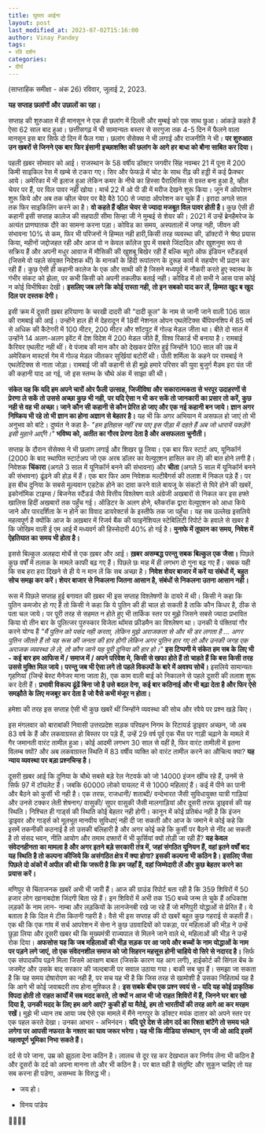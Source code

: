 ```yaml
---
title: घूमता आईना
layout: post
last_modified_at: 2023-07-02T15:16:00
author: Vinay Pandey
tags:
- रवि दर्शन
categories:
- दीर्घ
---
```

(साप्ताहिक समीक्षा - अंक 26)
रविवार, जुलाई 2, 2023.

**यह सप्ताह छलांगों और उछालों का रहा।** 

सप्ताह की शुरुआत में ही मानसून ने एक ही छलांग में दिल्ली और मुम्बई को एक साथ छुआ। आंकड़े कहते हैं ऐसा 62 साल बाद हुआ। छत्तीसगढ़ में भी सामान्यतः बस्तर से सरगुजा तक 4-5 दिन में फैलने वाला मानसून इस बार सिर्फ दो दिन में फैल गया। छलांग सेंसेक्स ने भी लगाई और राजनीति ने भी। **पर शुरुआत उन खबरों से जिनने एक बार फिर इंसानी इच्छाशक्ति की छलांग के आगे हर बाधा को बौना साबित कर दिया।** 

पहली ख़बर सोमवार को आई। राजस्थान के 58 वर्षीय डॉक्टर जगवीर सिंह नवम्बर 21 में पूना में 200 किमी साइकिल रेस में खम्बे से टकरा गए। सिर और फेफड़े में चोट के साथ रीढ़ की हड्डी में कई फ्रैक्चर आये। अमेरिका में भी इलाज हुआ लेकिन कमर के नीचे का हिस्सा पैरालिसिस से ग्रस्त बना हुआ है, व्हील चेयर पर हैं, पर विल पावर नहीं खोया। मार्च 22 में ओ पी डी में मरीज देखने शुरू किया। जून में ऑपरेशन शुरू किये और अब तक व्हील चेयर पर बैठे बैठे 100 से ज्यादा ऑपरेशन कर चुके हैं। इरादा अगले साल तक फिर साइकिलिंग करने का है। **वो कहते हैं व्हील चेयर से ज्यादा मजबूत विल पावर होती है।** कुछ ऐसी ही कहानी इसी सप्ताह कालेज की सहपाठी सीमा सिन्हा जी ने मुम्बई से शेयर की। 2021 में उन्हें ब्रेनहैमरेज के अत्यंत प्राणघातक दौरे का सामना करना पड़ा। कोविड का समय, अस्पतालों में जगह नही, जीवन की संभावना 10% से कम, फिर भी परिजनों ने हिम्मत नही हारी,किसी तरह व्यवस्था की, डॉक्टरों ने श्रेष्ठ प्रयास किया, महीनों जद्दोजहत रही और आज वो न केवल कॉलेज ग्रुप में सबसे जिंदादिल और खुशनुमा रूप से सक्रिय हैं और अपनी मधुर आवाज में मौसिकी की खुशबू बिखेर रही हैं बल्कि ब्यूरो ऑफ इंडियन स्टैंडर्ड्स (जिसमे वो पहले संयुक्त निदेशक थीं) के मानकों के हिंदी रूपांतरण के दुरूह कार्य मे सहयोग भी प्रदान कर रही हैं। कुछ ऐसी ही कहानी कालेज के एक और साथी की है जिसने मध्यपूर्व में नौकरी करते हुए स्वास्थ के गंभीर संकट को झेला, पर कभी किसी को अपनी तकलीफ बताई नही। कोविड में तो सभी ने आस पास कोई न कोई विभीषिका देखी। **इसलिए जब लगे कि कोई रास्ता नही, तो इन सबको याद कर लें, हिम्मत खुद ब खुद दिल पर दस्तक देगी।**

इसी क्रम में दूसरी ख़बर हरियाणा के चरखी दादरी की "दादी कूल" के नाम से जानी जाने वाली 106 साल की रामबाई की आई। उन्होंने हाल ही में देहरादून में 18वीं नेशनल ओपन एथलेटिक्स चैंपियनशिप में 85 वर्ष से अधिक की कैटेगरी में 100 मीटर, 200 मीटर और शॉटपुट में गोल्ड मेडल जीता था। बीते दो साल में उन्होंने 14 अलग-अलग इवेंट में देश विदेश में 200 मेडल जीते हैं, विश्व रिकार्ड भी बनाया है। रामबाई कैरियर एथलीट नही थीं। वे पंजाब की मान कौर को देखकर प्रेरित हुई जिन्होंने 100 साल की उम्र में अमेरिकन मास्टर्स गेम में गोल्ड मेडल जीतकर सुर्खियां बटोरीं थी। पोती शर्मिला के कहने पर रामबाई ने एथलेटिक्स से नाता जोड़ा। रामबाई जी की कहानी से ही मुझे हमारे परिसर की युवा बुजुर्ग मैडम इरा पंत जी की कहानी याद आ गई, जो इस स्तम्भ के चौथे अंक में साझा की थी। 

**संकेत यह कि यदि हम अपने चारों ओर फैली उत्साह, जिजीविषा और सकारात्मकता से भरपूर उदाहरणों से प्रेरणा ले सकें तो उससे अच्छा कुछ भी नही, पर यदि ऐसा न भी कर सकें तो जानकारी का प्रसार तो करें, कुछ नही से वह भी अच्छा। जाने कौन सी कहानी से कौन प्रेरित हो जाए और एक नई कहानी बन जाये। ज्ञान अगर निष्क्रिय भी रहे तो भी ज्ञान का होना अज्ञान से बेहतर है।** यह भी कि अगर अभियान में असफल हो जाएं तो भी अनुभव को बांटे।  दुष्यंत ने कहा है-
*"हम इतिहास नहीं रच पाए इस पीड़ा में दहते हैं*
*अब जो धारायें पकड़ेंगे इसी मुहाने आएँगे।"*
**भविष्य को, अतीत का गौरव प्रेरणा देता है और असफलता चुनौती।**

सप्ताह के दौरान सेंसेक्स ने भी छलांग लगाई और शिखर छू लिया। एक बार फिर स्टार्ट अप, यूनिकॉर्न (2000 के बाद स्थापित स्टार्टअप जो एक अरब डॉलर का वेल्युएशन हासिल कर लें) की बात होने लगी है।  निवेशक  **चिंकारा** (अगले 3 साल में यूनिकॉर्न बनने की संभावना) और **चीता** (अगले 5 साल में यूनिकॉर्न बनने की संभावना) ढूंढने की होड़ में हैं। एक बार फिर आम निवेशक मल्टीबैगर्स की तलाश में निकल पड़े हैं। पर इस बीच दुनिया के सबसे मूल्यवान एडटेक होने का दावा करने वाले बायजू के संकटों से घिरे होने की खबरें, इकोनॉमिक टाइम्स / बिजनेस स्टैंडर्ड जैसे वित्तीय विश्लेषण वाले अंग्रेजी अखबारों से निकल कर इस हफ्ते खालिस हिदीं अखबारों तक पहुँच गई। ऑडिटर के अलग होने, ब्लैकरॉक द्वारा वेल्युएशन को आधा किये जाने और  पारदर्शिता के न होने का विवाद डायरेक्टर्स के इस्तीफे तक जा पहुँचा। यह सब उल्लेख इसलिये महत्वपूर्ण है क्योंकि आज के अख़बार में रिजर्व बैंक की फाइनेंशियल स्टेबिलिटी रिपोर्ट के हवाले से खबर है कि जोखिम वाली ई एम आई में मध्यवर्ग की हिस्सेदारी 40% हो गई है। **मुनाफे में तूफान का समय, निवेश में ऐहतियात का समय भी होता है।**

इससे बिल्कुल अलहदा मोर्चे से एक ख़बर और आई। **ख़बर असम्बद्ध परन्तु सबक बिल्कुल एक जैसा।** पिछले कुछ वर्षों में तलाक के मामले काफी बढ़ गए हैं। पिछले छः माह में ही लगभग दो गुना बढ़ गए हैं। सबक यही कि सब हरा हरा दिखने से ही ये न मान लें कि सब अच्छा है। **निवेश शेयर बाजार में करें या संबंधों में, बहुत सोच समझ कर करें। शेयर बाजार से निकलना जितना आसान है, संबंधों से निकलना उतना आसान नही।**

रूस में पिछले सप्ताह हुई बगावत की ख़बर भी इस सप्ताह विश्लेषणों के दायरे में थी। किसी ने कहा कि पुतिन कमजोर हो गए हैं तो किसी ने कहा कि ये पुतिन की ही चाल हो सकती है ताकि कौन किधर है, ठीक से पता चल जाये। पर पूरी तरह से सहमत न होते हुए भी तार्किक स्तर पर मुझे जिसने सबसे ज्यादा प्रभावित किया वो तीन बार के पुलित्जर पुरुस्कार विजेता थॉमस फ्रीडमैन का विश्लेषण था। उनकी ये पंक्तियां गौर करने योग्य हैं  *"मैं पुतिन को पसंद नही करता, लेकिन मुझे अराजकता से और भी डर लगता है ... अगर पुतिन जीतते हैं तो यह रूस की जनता की हार होगी लेकिन अगर पुतिन हार गए तो और उनकी जगह एक अराजक व्यवस्था ले ले, तो कौन जाने यह पूरी दुनिया की हार हो।"* 
**इस टिप्पणी मे संकेत हम सब के लिए भी - कई बार हम आफिस में / समाज में / अपने परिवेश मे, किसी से खफा होते हैं तो चाहते हैं कि बस किसी तरह उससे मुक्ति मिल जाये। परन्तु जब भी ऐसा लगे तो पहले विकल्पों के बारे में अवश्य सोचें।** इसलिये सामान्यतः गृहणियां (जिन्हें बेस्ट मैनेजर माना जाता है), एक काम वाली बाई को निकालने से पहले दूसरी की तलाश शुरू कर देती हैं। **प्रभावी विकल्प ढूंढें बिना जो है उसे बदल देना, कई बार कठिनाई और भी बढ़ा देता है और फिर ऐसे समझौते के लिए मजबूर कर देता है जो वैसे कभी मंजूर न होता।**
 
हमेशा की तरह इस सप्ताह ऐसी भी कुछ खबरें थीं जिन्होंने व्यवस्था की सोच और रवैये पर प्रश्न खड़े किए। 

इस मंगलवार को बाराबांकी निवासी उत्तरप्रदेश सड़क परिवहन निगम के रिटायर्ड ड्राइवर अच्छन, जो अब 83 वर्ष के हैं और लकवाग्रस्त हो बिस्तर पर पड़े हैं, उन्हें 29 वर्ष पूर्व एक भैंस पर गाड़ी चढ़ाने के मामले में गैर जमानती वारंट तामील हुआ। कोई आदमी लगभग 30 साल से वहीं है, फिर वारंट तामीली में इतना विलम्ब क्यों? और अब लकवाग्रस्त स्थिति में 83 वर्षीय व्यक्ति को वारंट तामील करने का औचित्य क्या? **यह न्याय व्यवस्था पर बड़ा प्रश्नचिन्ह है।**

दूसरी ख़बर आई कि दुनिया के चौथे सबसे बड़े रेल नेटवर्क को जो 14000 इंजन खींच रहे हैं, उनमें से सिर्फ 97 में टॉयलेट हैं। जबकि 60000 लोको पायलट में से 1000 महिलाएं हैं। कई में पीने का पानी और बैठने को कुर्सी भी नही है। एक तरफ, राजधानी/ शताब्दी/ वन्देभारत जैसी सुविधायुक्त यात्री गाड़ियां और उनसे टक्कर लेती शेषनाग/ वासुकी/ सुपर वासुकी जैसी मालगाड़ियां और दूसरी तरफ ड्राइवर्स की यह स्थिति। निश्चित ही गार्ड्स की स्थिति कोई बेहतर नही होगी। कानून में कोई प्रतिबंध नही है कि इंजन ड्राइवर और गार्ड्स को मूलभूत मानवीय सुविधाएं नही दी जा सकती और आज के जमाने मे कोई कहे कि इसमें तकनीकी कठनाई है तो उसकी बलिहारी है और अगर कोई कहे कि कुर्सी पर बैठने से नींद आ सकती है तो संसद भवन, नीति आयोग और तमाम दफ्तरों में भी कुर्सियां क्यों तोड़ी जा रही हैं? **यह केवल संवेदनहीनता का मामला है और अगर इतने बड़े सरकारी तंत्र में, जहां संगठित यूनियन हैं, वहां इतने वर्षों बाद यह स्थिति है तो कल्पना कीजिये कि असंगठित क्षेत्र में क्या होगा? इसकी कल्पना भी कठिन है। इसलिए जैसा पिछले दो अंकों में अपील की थी कि जरूरी है कि हम जहाँ हैं, वहां जिम्मेदारी लें और कुछ बेहतर करने का प्रयास करें।** 

मणिपुर से चिंताजनक ख़बरें अभी भी जारी हैं। आज की ग्राउंड रिपोर्ट बता रही है कि 359 शिविरों में 50 हजार लोग खानाबदोश जिंदगी बिता रहे हैं। इन शिविरों में अभी तक 150 बच्चे जन्म ले चुके हैं अधिकांश लड़कों के  नाम लान- नाम्बा और लड़कियों के लानजेनबी रखे जा रहे हैं जो मणिपुरी योद्धाओं से प्रेरित हैं। ये बताता है कि दिल मे टीस कितनी गहरी है। वैसे भी इस सप्ताह की दो खबरें बहुत कुछ गहराई से कहती हैं। एक थी कि एक गांव में सर्च आपरेशन में सेना ने कुछ उग्रवादियों को पकड़ा, पर महिलाओं की भीड़ ने उन्हें छुड़ा लिया और दूसरी खबर थी कि मुख्यमंत्री राज्यपाल से मिलने जाने वाले थे, महिलाओं की भीड़ ने उन्हें रोक दिया। **अफसोस यह कि जब महिलाओं की भीड़ सड़क पर आ जाये और बच्चों के नाम योद्धाओं के नाम पर पड़ने लगे जाएं, तो एक संवेदनशील समाज को जो सिहरन महसूस होनी चाहिये वो सिरे से नदारद है।** सिर्फ एक संपादकीय पढ़ने मिला जिसमे आरक्षण बाबत (जिसके कारण यह आग लगी), हाईकोर्ट की सिंगल बेंच के जजमेंट और उसके बाद सरकार की जल्दबाजी पर सवाल उठाया गया। बाकी सब चुप हैं। समझा जा सकता है कि यह समय दोषारोपण का नही है, पर सच यह भी है कि जिस तरह से खामोशी है उसका निहितार्थ यह है कि आगे भी कोई जवाबदरी तय होना मुश्किल है। **इस सबके बीच एक प्रश्न स्वयं से - यदि यह कोई प्राकृतिक विपदा होती तो राहत कार्यों में सब मदद करते, तो क्यों न आज भी जो राहत शिविरों में हैं, जिनने घर बार खो दिया है, उनकी मदद के लिए हम आगे आएं? कुकी हों या मैतेई, हम तो भारतीयों की तरह आगे आ कर मरहम रखें।** मुझे भी ध्यान तब आया जब ऐसे एक मामले में मैंने नागपुर के डॉक्टर मयंक दातार को अपने स्तर पर एक पहल करते देखा। उनका आभार - अभिनंदन। **यदि पूरे देश से लोग दर्द का रिश्ता बांटेंगे तो समय भले लगेगा पर आपसी नफरत के नश्तर का घाव जरूर भरेगा। यह भी कि मीडिया संस्थान, एन जी ओ आदि इसमें महत्वपूर्ण भूमिका निभा सकते हैं।**

दर्द से परे जाना, उम्र को झुठला देना कठिन है। लालच से दूर रह कर देखभाल कर निर्णय लेना भी कठिन है और दूसरों के दर्द को अपना मानना तो और भी कठिन है। पर बात वही है संतुष्टि और सुकून चाहिए तो यह सब करना ही पडेगा, असम्भव के विरुद्ध भी।

- जय हो।

- विनय पांडेय

🙏🌷🌷🙏


